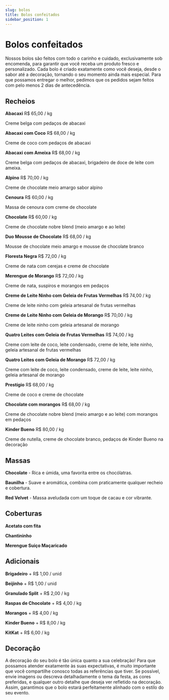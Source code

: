 ```yaml
---
slug: bolos
title: Bolos confeitados
sidebar_position: 1
---
```


# Bolos confeitados

Nossos bolos são feitos com todo o carinho e cuidado, exclusivamente sob encomenda, para garantir que você receba um produto fresco e personalizado. Cada bolo é criado exatamente como você deseja, desde o sabor até a decoração, tornando o seu momento ainda mais especial. Para que possamos entregar o melhor, pedimos que os pedidos sejam feitos com pelo menos 2 dias de antecedência.

## Recheios

**Abacaxi** R$ 65,00 / kg

Creme belga com pedaços de abacaxi

**Abacaxi com Coco** R$ 68,00 / kg

Creme de coco com pedaços de abacaxi

**Abacaxi com Ameixa** R$ 68,00 / kg

Creme belga com pedaços de abacaxi, brigadeiro de doce de leite com ameixa.

**Alpino** R$ 70,00 / kg

Creme de chocolate meio amargo sabor alpino

**Cenoura** R$ 60,00 / kg

Massa de cenoura com creme de chocolate

**Chocolate** R$ 60,00 / kg

Creme de chocolate nobre blend (meio amargo e ao leite)

**Duo Mousse de Chocolate** R$ 68,00 / kg

Mousse de chocolate meio amargo e mousse de chocolate branco

**Floresta Negra** R$ 72,00 / kg

Creme de nata com cerejas e creme de chocolate

**Merengue de Morango** R$ 72,00 / kg

Creme de nata, suspiros e morangos em pedaços

**Creme de Leite Ninho com Geleia de Frutas Vermelhas** R$ 74,00 / kg

Creme de leite ninho com geleia artesanal de frutas vermelhas

**Creme de Leite Ninho com Geleia de Morango** R$ 70,00 / kg

Creme de leite ninho com geleia artesanal de morango

**Quatro Leites com Geleia de Frutas Vermelhas** R$ 74,00 / kg

Creme com leite de coco, leite condensado, creme de leite, leite ninho, geleia artesanal de frutas vermelhas

**Quatro Leites com Geleia de Morango** R$ 72,00 / kg

Creme com leite de coco, leite condensado, creme de leite, leite ninho, geleia artesanal de morango

**Prestígio** R$ 68,00 / kg

Creme de coco e creme de chocolate

**Chocolate com morangos** R$ 68,00 / kg

Creme de chocolate nobre blend (meio amargo e ao leite) com morangos em pedaços

**Kinder Bueno** R$ 80,00 / kg

Creme de nutella, creme de chocolate branco, pedaços de Kinder Bueno na decoração

## Massas

**Chocolate** - Rica e úmida, uma favorita entre os chocólatras.

**Baunilha** - Suave e aromática, combina com praticamente qualquer recheio e cobertura.

**Red Velvet** - Massa aveludada com um toque de cacau e cor vibrante.

## Coberturas

**Acetato com fita**

**Chantininho**

**Merengue Suiço Maçaricado**

## Adicionais

**Brigadeiro** + R$ 1,00 / unid

**Beijinho** + R$ 1,00 / unid

**Granulado Split** + R$ 2,00 / kg

**Raspas de Chocolate** + R$ 4,00 / kg

**Morangos** + R$ 4,00 / kg

**Kinder Bueno** + R$ 8,00 / kg

**KitKat** + R$ 6,00 / kg

## Decoração

A decoração do seu bolo é tão única quanto a sua celebração! Para que possamos atender exatamente às suas expectativas, é muito importante que você compartilhe conosco todas as referências que tiver. Se possível, envie imagens ou descreva detalhadamente o tema da festa, as cores preferidas, e qualquer outro detalhe que deseja ver refletido na decoração. Assim, garantimos que o bolo estará perfeitamente alinhado com o estilo do seu evento.